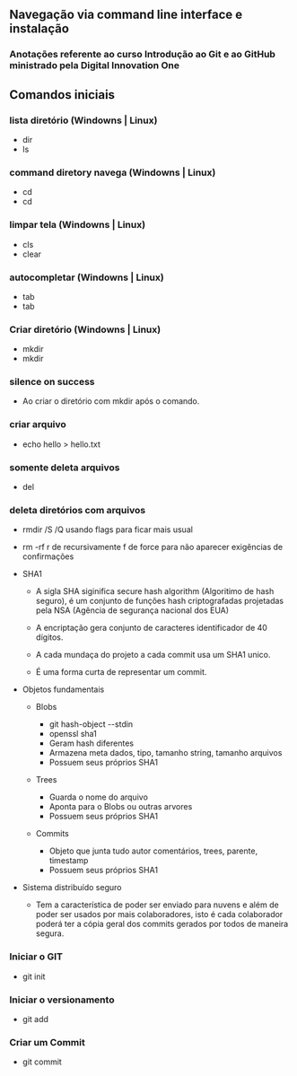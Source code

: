 ## Navegação via command line interface e instalação
### Anotações referente ao curso Introdução ao Git e ao GitHub ministrado pela **Digital Innovation One**

## Comandos iniciais

### lista diretório (Windowns | Linux)
- dir
- ls
### command diretory navega (Windowns | Linux)
- cd
- cd
### limpar tela (Windowns | Linux)
- cls
- clear

### autocompletar (Windowns | Linux)	
- tab
- tab

### Criar diretório (Windowns | Linux)	
- mkdir
- mkdir	

### silence on success
- Ao criar o diretório com mkdir após o comando.

### criar arquivo
- echo hello > hello.txt

### somente deleta arquivos
- del

### deleta diretórios com arquivos
- rmdir /S /Q		usando flags para ficar mais usual
- rm -rf			r de recursivamente
					f de force para não aparecer exigências de confirmações

- SHA1
	- A sigla SHA siginifica secure hash algorithm (Algoritimo de hash seguro), é um conjunto de funções hash criptografadas projetadas pela NSA (Agência de segurança nacional dos EUA)

	- A encriptação gera conjunto de caracteres identificador de 40 dígitos.

	- A cada mundaça do projeto a cada commit usa um SHA1 unico.

	- É uma forma curta de representar um commit.

- Objetos fundamentais
	- Blobs
		- git hash-object --stdin
		- openssl sha1
		- Geram hash diferentes
		- Armazena meta dados, tipo, tamanho string, tamanho arquivos
		- Possuem seus próprios SHA1
		
	- Trees
		- Guarda o nome do arquivo
		- Aponta para o Blobs ou outras arvores
		- Possuem seus próprios SHA1
		
	- Commits
		- Objeto que junta tudo autor comentários, trees, parente, timestamp
		- Possuem seus próprios SHA1
		

- Sistema distribuído seguro
	- Tem a característica de poder ser enviado para nuvens e além de poder ser usados por mais colaboradores, isto é cada colaborador poderá ter a cópia geral dos commits gerados por todos de maneira segura.

### Iniciar o GIT
- git init

### Iniciar o versionamento
- git add

### Criar um Commit
- git commit